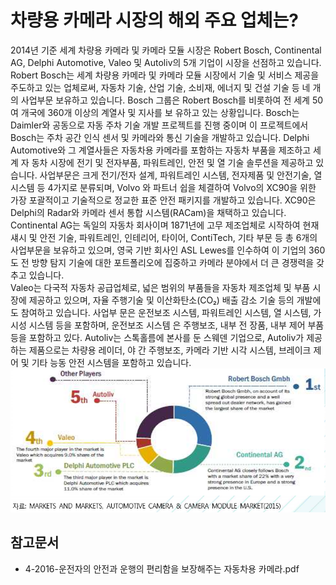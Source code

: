 # 차량용 카메라 시장의 해외 주요 업체는?
 2014년 기준 세계 차량용 카메라 및 카메라 모듈 시장은 Robert Bosch, Continental AG, Delphi Automotive, Valeo 및 Autoliv의 5개 기업이 시장을 선점하고 있습니다. Robert Bosch는 세계 차량용 카메라 및 카메라 모듈 시장에서 기술 및 서비스 제공을 주도하고 있는 업체로써, 자동차 기술, 산업 기술, 소비재, 에너지 및 건설 기술 등 네 개의 사업부문 보유하고 있습니다. Bosch 그룹은 Robert Bosch를 비롯하여 전 세계 50여 개국에 360개 이상의 계열사 및 지사를 보 유하고 있는 상황입니다. Bosch는 Daimler와 공동으로 자동 주차 기술 개발 프로젝트를 진행 중이며 이 프로젝트에서 Bosch는 주차 공간 인식 센서 및 카메라와 통신 기술을 개발하고 있습니다.
 Delphi Automotive와 그 계열사들은 자동차용 카메라를 포함하는 자동차 부품을 제조하고 세계 자 동차 시장에 전기 및 전자부품, 파워트레인, 안전 및 열 기술 솔루션을 제공하고 있습니다. 사업부문은 크게 전기/전자 설계, 파워트레인 시스템, 전자제품 및 안전기술, 열 시스템 등 4가지로 분류되며, Volvo 와 파트너 쉽을 체결하여 Volvo의 XC90을 위한 가장 포괄적이고 기술적으로 정교한 표준 안전 패키지를 개발하고 있습니다. XC90은 Delphi의 Radar와 카메라 센서 통합 시스템(RACam)을 채택하고 있습니다. Continental AG는 독일의 자동차 회사이며 1871년에 고무 제조업체로 시작하여 현재 섀시 및 안전 기술, 파워트레인, 인테리어, 타이어, ContiTech, 기타 부문 등 총 6개의 사업부문을 보유하고 있으며, 영국 기반 회사인 ASL Lewes를 인수하여 이 기업의 360도 전 방향 탐지 기술에 대한 포트폴리오에 집중하고 카메라 분야에서 더 큰 경쟁력을 갖추고 있습니다.  
 Valeo는 다국적 자동차 공급업체로, 넓은 범위의 부품들을 자동차 제조업체 및 부품 시장에 제공하고 있으며, 자율 주행기술 및 이산화탄소(CO₂) 배출 감소 기술 등의 개발에도 참여하고 있습니다. 사업부 문은 운전보조 시스템, 파워트레인 시스템, 열 시스템, 가시성 시스템 등을 포함하며, 운전보조 시스템 은 주행보조, 내부 전 장품, 내부 제어 부품 등을 포함하고 있다.  Autoliv는 스톡홀름에 본사를 둔 스웨덴 기업으로, Autoliv가 제공하는 제품으로는 차량용 레이더, 야 간 주행보조, 카메라 기반 시각 시스템, 브레이크 제어 및 기타 능동 안전 시스템을 포함하고 있습니다.
 ![ 자동차 카메라 관련 세계 주요 업체 점유율 ](./images/차량용_카메라_Q13_1_3.PNG) 

## 참고문서 
- 4-2016-운전자의 안전과 운행의 편리함을 보장해주는 자동차용 카메라.pdf
